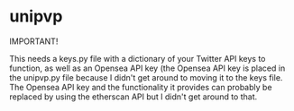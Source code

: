 # unipvp
IMPORTANT!

This needs a keys.py file with a dictionary of your Twitter API keys to function, as well as an Opensea API key (the Opensea API key is placed in the unipvp.py file because I didn't get around to moving it to the keys file.
The Opensea API key and the functionality it provides can probably be replaced by using the etherscan API but I didn't get around to that.
